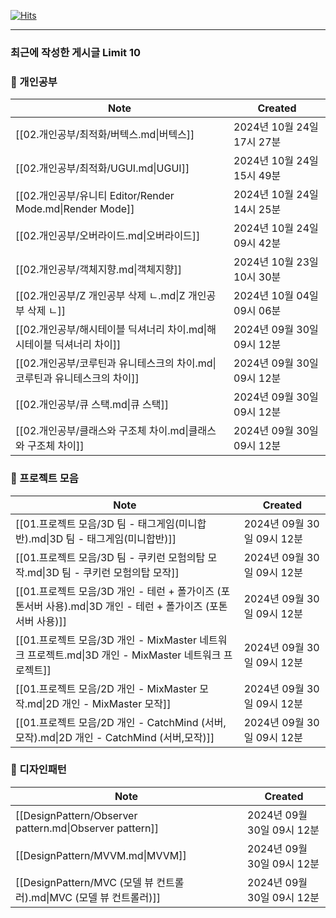  [![Hits](https://hits.seeyoufarm.com/api/count/incr/badge.svg?url=https%3A%2F%2Fpublish.obsidian.md%2Funity%2FHome&count_bg=%2386B0E2&title_bg=%23555555&icon=&icon_color=%23E7E7E7&title=hits&edge_flat=false)](https://hits.seeyoufarm.com)


---
### 최근에 작성한 게시글 Limit 10



### 📂 개인공부

| Note                                               | Created               |
| -------------------------------------------------- | --------------------- |
| [[02.개인공부/최적화/버텍스.md\|버텍스]]                        | 2024년 10월 24일 17시 27분 |
| [[02.개인공부/최적화/UGUI.md\|UGUI]]                      | 2024년 10월 24일 15시 49분 |
| [[02.개인공부/유니티 Editor/Render Mode.md\|Render Mode]] | 2024년 10월 24일 14시 25분 |
| [[02.개인공부/오버라이드.md\|오버라이드]]                        | 2024년 10월 24일 09시 42분 |
| [[02.개인공부/객체지향.md\|객체지향]]                          | 2024년 10월 23일 10시 30분 |
| [[02.개인공부/Z 개인공부 삭제 ㄴ.md\|Z 개인공부 삭제 ㄴ]]            | 2024년 10월 04일 09시 06분 |
| [[02.개인공부/해시테이블 딕셔너리 차이.md\|해시테이블 딕셔너리 차이]]        | 2024년 09월 30일 09시 12분 |
| [[02.개인공부/코루틴과 유니테스크의 차이.md\|코루틴과 유니테스크의 차이]]      | 2024년 09월 30일 09시 12분 |
| [[02.개인공부/큐 스택.md\|큐 스택]]                          | 2024년 09월 30일 09시 12분 |
| [[02.개인공부/클래스와 구조체 차이.md\|클래스와 구조체 차이]]            | 2024년 09월 30일 09시 12분 |


### 📂 프로젝트 모음

| Note                                                                       | Created               |
| -------------------------------------------------------------------------- | --------------------- |
| [[01.프로젝트 모음/3D 팀 - 태그게임(미니합반).md\|3D 팀 - 태그게임(미니합반)]]                     | 2024년 09월 30일 09시 12분 |
| [[01.프로젝트 모음/3D 팀 - 쿠키런 모험의탑 모작.md\|3D 팀 - 쿠키런 모험의탑 모작]]                   | 2024년 09월 30일 09시 12분 |
| [[01.프로젝트 모음/3D 개인 - 테런 + 폴가이즈 (포톤서버 사용).md\|3D 개인 - 테런 + 폴가이즈 (포톤서버 사용)]] | 2024년 09월 30일 09시 12분 |
| [[01.프로젝트 모음/3D 개인 - MixMaster 네트워크 프로젝트.md\|3D 개인 - MixMaster 네트워크 프로젝트]] | 2024년 09월 30일 09시 12분 |
| [[01.프로젝트 모음/2D 개인 - MixMaster 모작.md\|2D 개인 - MixMaster 모작]]               | 2024년 09월 30일 09시 12분 |
| [[01.프로젝트 모음/2D 개인 - CatchMind (서버,모작).md\|2D 개인 - CatchMind (서버,모작)]]     | 2024년 09월 30일 09시 12분 |


### 📂 디자인패턴

| Note                                                    | Created               |
| ------------------------------------------------------- | --------------------- |
| [[DesignPattern/Observer pattern.md\|Observer pattern]] | 2024년 09월 30일 09시 12분 |
| [[DesignPattern/MVVM.md\|MVVM]]                         | 2024년 09월 30일 09시 12분 |
| [[DesignPattern/MVC (모델 뷰 컨트롤러).md\|MVC (모델 뷰 컨트롤러)]]   | 2024년 09월 30일 09시 12분 |


